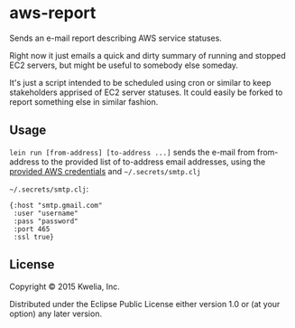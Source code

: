 # aws-report

Sends an e-mail report describing AWS service statuses.

Right now it just emails a quick and dirty summary of running and stopped EC2
servers, but might be useful to somebody else someday.

It's just a script intended to be scheduled using cron or similar to keep
stakeholders apprised of EC2 server statuses.  It could easily be forked to
report something else in similar fashion.

## Usage

`lein run [from-address] [to-address ...]` sends the e-mail from from-address to
the provided list of to-address email addresses, using the
[provided AWS credentials](http://docs.aws.amazon.com/AWSJavaSDK/latest/javadoc/com/amazonaws/auth/DefaultAWSCredentialsProviderChain.html)
and `~/.secrets/smtp.clj`

`~/.secrets/smtp.clj`:

```
{:host "smtp.gmail.com"
 :user "username"
 :pass "password"
 :port 465
 :ssl true}
```

## License

Copyright © 2015 Kwelia, Inc.

Distributed under the Eclipse Public License either version 1.0 or (at
your option) any later version.
